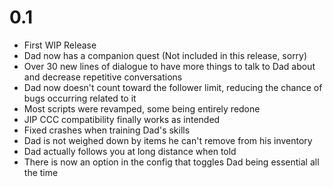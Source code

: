 # 0.1
- First WIP Release
- Dad now has a companion quest (Not included in this release, sorry)
- Over 30 new lines of dialogue to have more things to talk to Dad about and decrease repetitive conversations
- Dad now doesn't count toward the follower limit, reducing the chance of bugs occurring related to it
- Most scripts were revamped, some being entirely redone
- JIP CCC compatibility finally works as intended
- Fixed crashes when training Dad's skills
- Dad is not weighed down by items he can't remove from his inventory
- Dad actually follows you at long distance when told
- There is now an option in the config that toggles Dad being essential all the time